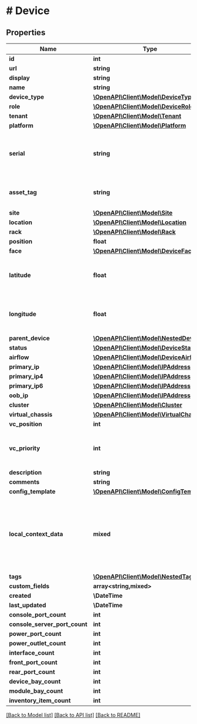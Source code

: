 # # Device

## Properties

Name | Type | Description | Notes
------------ | ------------- | ------------- | -------------
**id** | **int** |  | [readonly]
**url** | **string** |  | [readonly]
**display** | **string** |  | [readonly]
**name** | **string** |  | [optional]
**device_type** | [**\OpenAPI\Client\Model\DeviceType**](DeviceType.md) |  |
**role** | [**\OpenAPI\Client\Model\DeviceRole**](DeviceRole.md) |  |
**tenant** | [**\OpenAPI\Client\Model\Tenant**](Tenant.md) |  | [optional]
**platform** | [**\OpenAPI\Client\Model\Platform**](Platform.md) |  | [optional]
**serial** | **string** | Chassis serial number, assigned by the manufacturer | [optional]
**asset_tag** | **string** | A unique tag used to identify this device | [optional]
**site** | [**\OpenAPI\Client\Model\Site**](Site.md) |  |
**location** | [**\OpenAPI\Client\Model\Location**](Location.md) |  | [optional]
**rack** | [**\OpenAPI\Client\Model\Rack**](Rack.md) |  | [optional]
**position** | **float** |  | [optional]
**face** | [**\OpenAPI\Client\Model\DeviceFace**](DeviceFace.md) |  | [optional]
**latitude** | **float** | GPS coordinate in decimal format (xx.yyyyyy) | [optional]
**longitude** | **float** | GPS coordinate in decimal format (xx.yyyyyy) | [optional]
**parent_device** | [**\OpenAPI\Client\Model\NestedDevice**](NestedDevice.md) |  | [readonly]
**status** | [**\OpenAPI\Client\Model\DeviceStatus**](DeviceStatus.md) |  | [optional]
**airflow** | [**\OpenAPI\Client\Model\DeviceAirflow**](DeviceAirflow.md) |  | [optional]
**primary_ip** | [**\OpenAPI\Client\Model\IPAddress**](IPAddress.md) |  | [readonly]
**primary_ip4** | [**\OpenAPI\Client\Model\IPAddress**](IPAddress.md) |  | [optional]
**primary_ip6** | [**\OpenAPI\Client\Model\IPAddress**](IPAddress.md) |  | [optional]
**oob_ip** | [**\OpenAPI\Client\Model\IPAddress**](IPAddress.md) |  | [optional]
**cluster** | [**\OpenAPI\Client\Model\Cluster**](Cluster.md) |  | [optional]
**virtual_chassis** | [**\OpenAPI\Client\Model\VirtualChassis**](VirtualChassis.md) |  | [optional]
**vc_position** | **int** |  | [optional]
**vc_priority** | **int** | Virtual chassis master election priority | [optional]
**description** | **string** |  | [optional]
**comments** | **string** |  | [optional]
**config_template** | [**\OpenAPI\Client\Model\ConfigTemplate**](ConfigTemplate.md) |  | [optional]
**local_context_data** | **mixed** | Local config context data takes precedence over source contexts in the final rendered config context | [optional]
**tags** | [**\OpenAPI\Client\Model\NestedTag[]**](NestedTag.md) |  | [optional]
**custom_fields** | **array<string,mixed>** |  | [optional]
**created** | **\DateTime** |  | [readonly]
**last_updated** | **\DateTime** |  | [readonly]
**console_port_count** | **int** |  | [readonly]
**console_server_port_count** | **int** |  | [readonly]
**power_port_count** | **int** |  | [readonly]
**power_outlet_count** | **int** |  | [readonly]
**interface_count** | **int** |  | [readonly]
**front_port_count** | **int** |  | [readonly]
**rear_port_count** | **int** |  | [readonly]
**device_bay_count** | **int** |  | [readonly]
**module_bay_count** | **int** |  | [readonly]
**inventory_item_count** | **int** |  | [readonly]

[[Back to Model list]](../../README.md#models) [[Back to API list]](../../README.md#endpoints) [[Back to README]](../../README.md)
